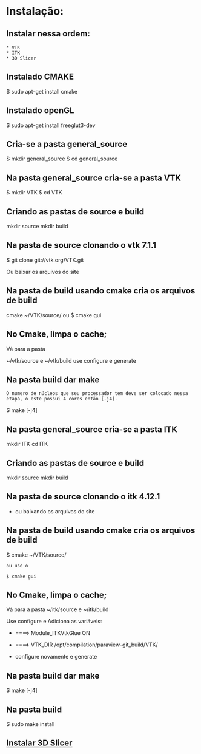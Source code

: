 # Instalação:

##  Instalar nessa ordem:
	* VTK
	* ITK
	* 3D Slicer

## Instalado CMAKE
<p>
	$ sudo apt-get install cmake
</p>

## Instalado openGL
<p>
	$ sudo apt-get install freeglut3-dev
</p>

## Cria-se a pasta general_source
<p>
	$ mkdir general_source
	$ cd general_source
</p>

## Na pasta general_source cria-se a pasta VTK
<p>
	$ mkdir VTK
	$ cd VTK
</p>

## Criando as pastas de source e build
<p>
	mkdir source 
	mkdir build
</p>

## Na pasta de source clonando o vtk 7.1.1
<p>
	$ git clone git://vtk.org/VTK.git
</p>
Ou baixar os arquivos do site 

## Na pasta de build usando cmake cria os arquivos de build
<p>
	cmake ~/VTK/source/
	ou
	$ cmake gui
</p>

## No Cmake, limpa o cache;
Vá para a pasta 
<p>
	~/vtk/source e ~/vtk/build
	use configure e generate
</p>

## Na pasta build dar make
	O numero de núcleos que seu processador tem deve ser colocado nessa etapa, o este possui 4 cores então [-j4].
<p>
	$ make [-j4] 
</p>

## Na pasta general_source cria-se a pasta ITK
<p>
	mkdir ITK
	cd ITK
</p>

## Criando as pastas de source e build
<p>
	mkdir source 
	mkdir build
</p>

## Na pasta de source clonando o itk 4.12.1
* ou baixando os arquivos do site 

## Na pasta de build usando cmake cria os arquivos de build
<p>
	$ cmake ~/VTK/source/

	ou use o 

	$ cmake gui
</p>

## No Cmake, limpa o cache;

Vá para a pasta ~/itk/source e ~/itk/build

Use configure e Adiciona as variáveis:
* ====> Module_ITKVtkGlue                ON

* ====> VTK_DIR                          /opt/compilation/paraview-git_build/VTK/

* configure novamente e generate

## Na pasta build dar make
<p>
	$ make [-j4]
</p>

## Na pasta build
<p>
	$ sudo make install 
</p>

## [Instalar 3D Slicer](https://www.slicer.org/wiki/Documentation/Nightly/Developers/Build_Instructions#Ubuntu)

